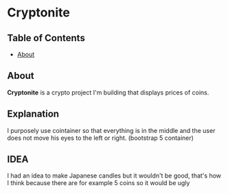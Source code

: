 # Cryptonite

## Table of Contents

- [About](#about)

## About

**Cryptonite** is a crypto project I'm building that displays prices of coins.

## Explanation

I purposely use cointainer so that everything is in the middle and the user does not move his eyes to the left or right. (bootstrap 5 container)

## IDEA
I had an idea to make Japanese candles but it wouldn't be good, that's how I think because there are for example 5 coins so it would be ugly